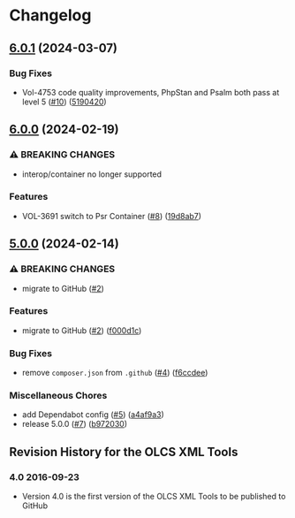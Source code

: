 # Changelog

## [6.0.1](https://github.com/dvsa/olcs-xmltools/compare/v6.0.0...v6.0.1) (2024-03-07)


### Bug Fixes

* Vol-4753 code quality improvements, PhpStan and Psalm both pass at level 5 ([#10](https://github.com/dvsa/olcs-xmltools/issues/10)) ([5190420](https://github.com/dvsa/olcs-xmltools/commit/51904204161954fabaac56614258e239d33c4a68))

## [6.0.0](https://github.com/dvsa/olcs-xmltools/compare/v5.0.0...v6.0.0) (2024-02-19)


### ⚠ BREAKING CHANGES

* interop/container no longer supported

### Features

* VOL-3691 switch to Psr Container ([#8](https://github.com/dvsa/olcs-xmltools/issues/8)) ([19d8ab7](https://github.com/dvsa/olcs-xmltools/commit/19d8ab7563305ee357ed336526a48525b6d1e14d))

## [5.0.0](https://github.com/dvsa/olcs-xmltools/compare/v5.0.0...v5.0.0) (2024-02-14)


### ⚠ BREAKING CHANGES

* migrate to GitHub ([#2](https://github.com/dvsa/olcs-xmltools/issues/2))

### Features

* migrate to GitHub ([#2](https://github.com/dvsa/olcs-xmltools/issues/2)) ([f000d1c](https://github.com/dvsa/olcs-xmltools/commit/f000d1cabb03e9e491ddc0e0d7d43195577661e0))


### Bug Fixes

* remove `composer.json` from `.github` ([#4](https://github.com/dvsa/olcs-xmltools/issues/4)) ([f6ccdee](https://github.com/dvsa/olcs-xmltools/commit/f6ccdee5e7800cf103070ba003e9d6474aaa723b))


### Miscellaneous Chores

* add Dependabot config ([#5](https://github.com/dvsa/olcs-xmltools/issues/5)) ([a4af9a3](https://github.com/dvsa/olcs-xmltools/commit/a4af9a39abb408227882f4dc74c8353fed0d812f))
* release 5.0.0 ([#7](https://github.com/dvsa/olcs-xmltools/issues/7)) ([b972030](https://github.com/dvsa/olcs-xmltools/commit/b972030b340ba3b01cbe421fc0041841b6c3add9))

## Revision History for the OLCS XML Tools ### 4.0 2016-09-23 - Version 4.0 is the first version of the OLCS XML Tools to be published to GitHub
